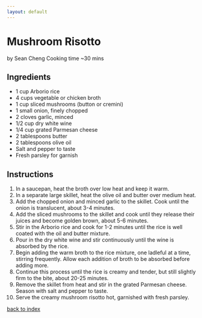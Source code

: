 ```yaml
---
layout: default
---
```



# Mushroom Risotto
by Sean Cheng
Cooking time ~30 mins

## Ingredients

- 1 cup Arborio rice
- 4 cups vegetable or chicken broth
- 1 cup sliced mushrooms (button or cremini)
- 1 small onion, finely chopped
- 2 cloves garlic, minced
- 1/2 cup dry white wine
- 1/4 cup grated Parmesan cheese
- 2 tablespoons butter
- 2 tablespoons olive oil
- Salt and pepper to taste
- Fresh parsley for garnish

## Instructions

1. In a saucepan, heat the broth over low heat and keep it warm.
2. In a separate large skillet, heat the olive oil and butter over medium heat.
3. Add the chopped onion and minced garlic to the skillet. Cook until the onion is translucent, about 3-4 minutes.
4. Add the sliced mushrooms to the skillet and cook until they release their juices and become golden brown, about 5-6 minutes.
5. Stir in the Arborio rice and cook for 1-2 minutes until the rice is well coated with the oil and butter mixture.
6. Pour in the dry white wine and stir continuously until the wine is absorbed by the rice.
7. Begin adding the warm broth to the rice mixture, one ladleful at a time, stirring frequently. Allow each addition of broth to be absorbed before adding more.
8. Continue this process until the rice is creamy and tender, but still slightly firm to the bite, about 20-25 minutes.
9. Remove the skillet from heat and stir in the grated Parmesan cheese. Season with salt and pepper to taste.
10. Serve the creamy mushroom risotto hot, garnished with fresh parsley.

[back to index](../)
